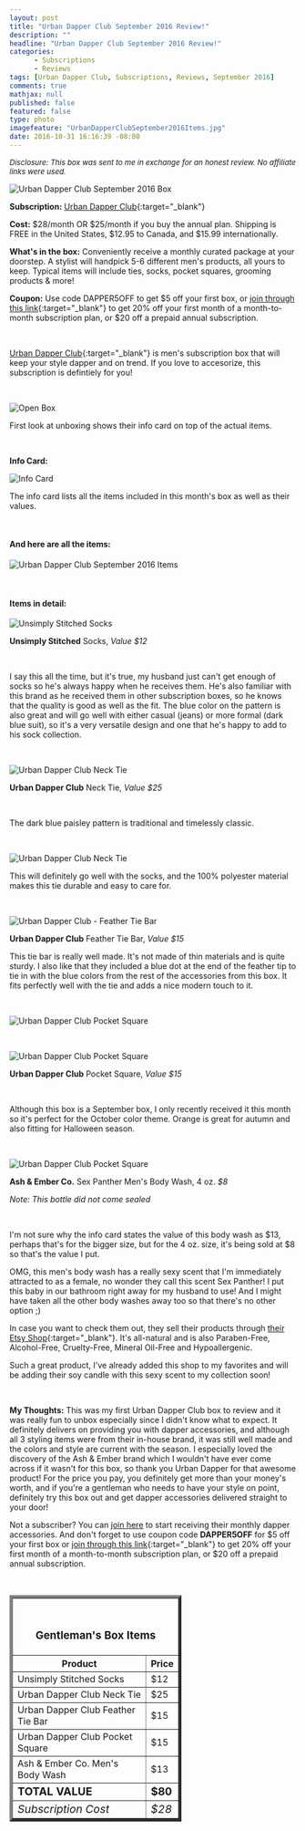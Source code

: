 ```yaml
---
layout: post
title: "Urban Dapper Club September 2016 Review!"
description: ""
headline: "Urban Dapper Club September 2016 Review!"
categories: 
      - Subscriptions
      - Reviews
tags: [Urban Dapper Club, Subscriptions, Reviews, September 2016]
comments: true
mathjax: null
published: false
featured: false
type: photo
imagefeature: "UrbanDapperClubSeptember2016Items.jpg"
date: 2016-10-31 16:16:39 -08:00
---
```


<i><font size="2">Disclosure: This box was sent to me in exchange for an honest review. No affiliate links were used.</font></i>

![Urban Dapper Club September 2016 Box](http://whatsupmailbox.com/images/UrbanDapperClubSeptember2016Box.jpg)

**Subscription:** [Urban Dapper Club](https://www.urbandapperclub.com){:target="_blank"}

**Cost:** $28/month OR $25/month if you buy the annual plan. Shipping is FREE in the United States, $12.95 to Canada, and $15.99 internationally.

**What's in the box:** Conveniently receive a monthly curated package at your doorstep. A stylist will handpick 5-6 different men's products, all yours to keep. Typical items will include ties, socks, pocket squares, grooming products & more!

**Coupon:** Use code DAPPER5OFF to get $5 off your first box, or [join through this link](http://urbandapperclub.refr.cc/4NTQL2B){:target="_blank"} to get 20% off your first month of a month-to-month subscription plan, or $20 off a prepaid annual subscription.

<br>

[Urban Dapper Club](http://mbsy.co/d7GnS"){:target="_blank"} is men's subscription box that will keep your style dapper and on trend. If you love to accesorize, this subscription is defintiely for you!

<br>


![Open Box](http://whatsupmailbox.com/images/UrbanDapperClubSeptember2016OpenBox.jpg)

First look at unboxing shows their info card on top of the actual items.

<br>

<p><b>Info Card:</b></p>

![Info Card](http://whatsupmailbox.com/images/UrbanDapperClubSeptember2016Info.jpg)

The info card lists all the items included in this month's box as well as their values.

<br>

<H4>And here are all the items:</H4>

![Urban Dapper Club September 2016 Items](http://whatsupmailbox.com/images/UrbanDapperClubSeptember2016Items.jpg)

<br>

<H4>Items in detail:</H4>

![Unsimply Stitched Socks](http://whatsupmailbox.com/images/UrbanDapperClubSeptember2016UnsimplyStitchedSocks.jpg)

**Unsimply Stitched** Socks, *Value $12*

<br>

I say this all the time, but it's true, my husband just can't get enough of socks so he's always happy when he receives them. He's also familiar with this brand as he received them in other subscription boxes, so he knows that the quality is good as well as the fit. The blue color on the pattern is also great and will go well with either casual (jeans) or more formal (dark blue suit), so it's a very versatile design and one that he's happy to add to his sock collection.

<br>

![Urban Dapper Club Neck Tie](http://whatsupmailbox.com/images/UrbanDapperClubSeptember2016NeckTie.jpg)

**Urban Dapper Club** Neck Tie, *Value $25*

<br>

The dark blue paisley pattern is traditional and timelessly classic.

<br>

![Urban Dapper Club Neck Tie](http://whatsupmailbox.com/images/UrbanDapperClubSeptember2016NeckTie02.jpg)

This will definitely go well with the socks, and the 100% polyester material makes this tie durable and easy to care for.

<br>

![Urban Dapper Club - Feather Tie Bar](http://whatsupmailbox.com/images/UrbanDapperClubSeptember2016FeatherTieBar.jpg)

**Urban Dapper Club** Feather Tie Bar, *Value $15*

This tie bar is really well made. It's not made of thin materials and is quite sturdy. I also like that they included a blue dot at the end of the feather tip to tie in with the blue colors from the rest of the accessories from this box. It fits perfectly well with the tie and adds a nice modern touch to it.

<br>

![Urban Dapper Club Pocket Square](http://whatsupmailbox.com/images/UrbanDapperClubSeptember2016PocketSquare.jpg)

<br>

![Urban Dapper Club Pocket Square](http://whatsupmailbox.com/images/UrbanDapperClubSeptember2016PocketSquare02.jpg)

**Urban Dapper Club** Pocket Square, *Value $15*

<br>

Although this box is a September box, I only recently received it this month so it's perfect for the October color theme. Orange is great for autumn and also fitting for Halloween season.

<br>

![Urban Dapper Club Pocket Square](http://whatsupmailbox.com/images/UrbanDapperClubSeptember2016AshEmberCoSexPantherMensBodyWash.jpg)

**Ash & Ember Co.** Sex Panther Men's Body Wash, 4 oz. *$8*

*Note: This bottle did not come sealed*

<br>

I'm not sure why the info card states the value of this body wash as $13, perhaps that's for the bigger size, but for the 4 oz. size, it's being sold at $8 so that's the value I put.

OMG, this men's body wash has a really sexy scent that I'm immediately attracted to as a female, no wonder they call this scent Sex Panther! I put this baby in our bathroom right away for my husband to use! And I might have taken all the other body washes away too so that there's no other option ;)

In case you want to check them out, they sell their products through [their Etsy Shop](https://www.etsy.com/shop/ashandemberstudios?ref=l2-shop-info-avatar){:target="_blank"}. It's all-natural and is also Paraben-Free, Alcohol-Free, Cruelty-Free, Mineral Oil-Free and Hypoallergenic.

Such a great product, I've already added this shop to my favorites and will be adding their soy candle with this sexy scent to my collection soon!

<br>

<i class="icon-exclamation-sign"></i> **My Thoughts:** This was my first Urban Dapper Club box to review and it was really fun to unbox especially since I didn't know what to expect. It definitely delivers on providing you with dapper accessories, and although all 3 styling items were from their in-house brand, it was still well made and the colors and style are current with the season. I especially loved the discovery of the Ash & Ember brand which I wouldn't have ever come across if it wasn't for this box, so thank you Urban Dapper for that awesome product! For the price you pay, you definitely get more than your money's worth, and if you're a gentleman who needs to have your style on point, definitely try this box out and get dapper accessories delivered straight to your door!

Not a subscriber? You can [join here](https://www.urbandapperclub.com) to start receiving their monthly dapper accessories. And don't forget to use coupon code **DAPPER5OFF** for $5 off your first box or [join through this link](http://urbandapperclub.refr.cc/4NTQL2B){:target="_blank"} to get 20% off your first month of a month-to-month subscription plan, or $20 off a prepaid annual subscription.

<br>

<TABLE  BORDER="5" style="width:60%">
   <TR>
      <TH COLSPAN="2">
         <H3><BR><center>Gentleman's Box Items</center></H3>
      </TH>
   </TR>
      <TH>Product</TH>
      <TH>Price</TH>
  <TR>
      <TD>Unsimply Stitched Socks</TD>
      <TD>$12</TD>
   </TR>
   <TR>
      <TD>Urban Dapper Club Neck Tie</TD>
      <TD>$25</TD>
   </TR>
  <TR>
      <TD>Urban Dapper Club Feather Tie Bar</TD>
      <TD>$15</TD>
   </TR>
   <TR>
      <TD>Urban Dapper Club Pocket Square</TD>
      <TD>$15</TD>
   </TR>
   <TR>
      <TD>Ash & Ember Co. Men's Body Wash</TD>
      <TD>$13</TD>
   </TR>
   <TR>
   <TR>
      <TD><b><big>TOTAL VALUE</big></b></TD>
      <TD><b><big>$80</big></b></TD>
   </TR>
   <TR>
      <TD><i><big>Subscription Cost</big></i></TD>
      <TD><i><big>$28</big></i></TD>
   </TR>
</TABLE>
